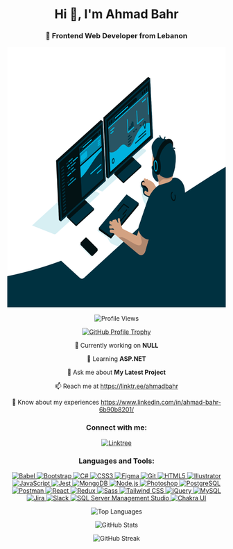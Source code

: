 <h1 align="center">Hi 👋, I'm Ahmad Bahr</h1>
<h3 align="center">🚀 Frontend Web Developer from Lebanon</h3>

<p align="center"> 
  <img src="https://raw.githubusercontent.com/luoyger/luoyger/main/code.gif" width="1000" height="600" alt="Coding" /> 
</p>

<p align="center"> 
  <img src="https://komarev.com/ghpvc/?username=ahmadbahr&label=Profile%20views&color=0e75b6&style=flat" alt="Profile Views" /> 
</p>

<p align="center"> 
  <a href="https://github.com/ryo-ma/github-profile-trophy">
    <img src="https://github-profile-trophy.vercel.app/?username=ahmadbahr" alt="GitHub Profile Trophy" />
  </a>
</p>

<p align="center">🔭 Currently working on <strong>NULL</strong></p>

<p align="center">🌱 Learning <strong>ASP.NET</strong></p>

<p align="center">💬 Ask me about <strong>My Latest Project</strong></p>

<p align="center">📫 Reach me at <a href="https://linktr.ee/ahmadbahr">https://linktr.ee/ahmadbahr</a></p>

<p align="center">📄 Know about my experiences <a href="https://www.linkedin.com/in/ahmad-bahr-6b90b8201/">https://www.linkedin.com/in/ahmad-bahr-6b90b8201/</a></p>

<h3 align="center">Connect with me:</h3>
<p align="center">
  <a href="https://linktr.ee/ahmadbahr" target="_blank">
    <img src="https://img.shields.io/badge/-Linktree-39E09B?style=for-the-badge&logo=linktree&logoColor=white" alt="Linktree" />
  </a>
</p>

<h3 align="center">Languages and Tools:</h3>
<p align="center">
  <a href="https://babeljs.io/">
    <img src="https://img.shields.io/badge/Babel-F5DA55?style=for-the-badge&logo=babel&logoColor=black" alt="Babel" />
  </a>
  <a href="https://getbootstrap.com">
    <img src="https://img.shields.io/badge/Bootstrap-563D7C?style=for-the-badge&logo=bootstrap&logoColor=white" alt="Bootstrap" />
  </a>
  <a href="https://www.w3schools.com/cs/">
    <img src="https://img.shields.io/badge/C%23-239120?style=for-the-badge&logo=c-sharp&logoColor=white" alt="C#" />
  </a>
  <a href="https://www.w3schools.com/css/">
    <img src="https://img.shields.io/badge/CSS3-1572B6?style=for-the-badge&logo=css3&logoColor=white" alt="CSS3" />
  </a>
  <a href="https://www.figma.com/">
    <img src="https://img.shields.io/badge/Figma-F24E1E?style=for-the-badge&logo=figma&logoColor=white" alt="Figma" />
  </a>
  <a href="https://git-scm.com/">
    <img src="https://img.shields.io/badge/Git-F05032?style=for-the-badge&logo=git&logoColor=white" alt="Git" />
  </a>
  <a href="https://gulpjs.com">
    <img src="https://img.shields.io/badge/HTML5-E34F26?style=for-the-badge&logo=html5&logoColor=white" alt="HTML5" />
  </a>
  <a href="https://www.adobe.com/in/products/illustrator.html">
    <img src="https://img.shields.io/badge/Illustrator-FF9A00?style=for-the-badge&logo=adobe-illustrator&logoColor=white" alt="Illustrator" />
  </a>
  <a href="https://www.javascript.com/">
    <img src="https://img.shields.io/badge/JavaScript-F7DF1E?style=for-the-badge&logo=javascript&logoColor=black" alt="JavaScript" />
  </a>
  <a href="https://jestjs.io">
    <img src="https://img.shields.io/badge/Jest-C21325?style=for-the-badge&logo=jest&logoColor=white" alt="Jest" />
  </a>
  <a href="https://www.mongodb.com/">
    <img src="https://img.shields.io/badge/MongoDB-47A248?style=for-the-badge&logo=mongodb&logoColor=white" alt="MongoDB" />
  </a>
  <a href="https://nodejs.org/">
    <img src="https://img.shields.io/badge/Node.js-339933?style=for-the-badge&logo=node.js&logoColor=white" alt="Node.js" />
  </a>
  <a href="https://www.photoshop.com/en">
    <img src="https://img.shields.io/badge/Photoshop-31A8FF?style=for-the-badge&logo=adobe-photoshop&logoColor=white" alt="Photoshop" />
  </a>
  <a href="https://www.postgresql.org">
    <img src="https://img.shields.io/badge/PostgreSQL-336791?style=for-the-badge&logo=postgresql&logoColor=white" alt="PostgreSQL" />
  </a>
  <a href="https://postman.com">
    <img src="https://img.shields.io/badge/Postman-FF6C37?style=for-the-badge&logo=postman&logoColor=white" alt="Postman" />
  </a>
  <a href="https://reactjs.org/">
    <img src="https://img.shields.io/badge/React-61DAFB?style=for-the-badge&logo=react&logoColor=white" alt="React" />
  </a>
  <a href="https://redux.js.org">
    <img src="https://img.shields.io/badge/Redux-764ABC?style=for-the-badge&logo=redux&logoColor=white" alt="Redux" />
  </a>
  <a href="https://sass-lang.com">
    <img src="https://img.shields.io/badge/Sass-CC6699?style=for-the-badge&logo=sass&logoColor=white" alt="Sass" />
  </a>
  <a href="https://tailwindcss.com">
    <img src="https://img.shields.io/badge/Tailwind_CSS-38B2AC?style=for-the-badge&logo=tailwind-css&logoColor=white" alt="Tailwind CSS" />
  </a>
  <a href="https://jquery.com">
    <img src="https://img.shields.io/badge/jQuery-0769AD?style=for-the-badge&logo=jquery&logoColor=white" alt="jQuery" />
  </a>
  <a href="https://www.mysql.com/">
    <img src="https://img.shields.io/badge/MySQL-4479A1?style=for-the-badge&logo=mysql&logoColor=white" alt="MySQL" />
  </a>
  <a href="https://www.atlassian.com/software/jira">
    <img src="https://img.shields.io/badge/Jira-0052CC?style=for-the-badge&logo=jira&logoColor=white" alt="Jira" />
  </a>
  <a href="https://slack.com/">
    <img src="https://img.shields.io/badge/Slack-4A154B?style=for-the-badge&logo=slack&logoColor=white" alt="Slack" />
  </a>
  <a href="https://docs.microsoft.com/en-us/sql/ssms/sql-server-management-studio-ssms">
    <img src="https://img.shields.io/badge/SSMS-CC2927?style=for-the-badge&logo=microsoft-sql-server&logoColor=white" alt="SQL Server Management Studio" />
  </a>
  <a href="https://chakra-ui.com/">
    <img src="https://img.shields.io/badge/Chakra_UI-319795?style=for-the-badge&logo=chakra-ui&logoColor=white" alt="Chakra UI" />
  </a>
</p>

<p align="center">
  <img src="https://github-readme-stats.vercel.app/api/top-langs/?username=ahmadbahr&layout=compact&theme=dark" alt="Top Languages" />
</p>

<p align="center">
  <img src="https://github-readme-stats.vercel.app/api?username=ahmadbahr&show_icons=true&theme=dark" alt="GitHub Stats" />
</p>

<p align="center">
  <img src="https://github-readme-streak-stats.herokuapp.com/?user=ahmadbahr&theme=dark" alt="GitHub Streak" />
</p>
